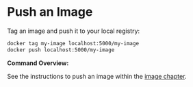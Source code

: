 # Push an Image

Tag an image and push it to your local registry:

   ```bash
   docker tag my-image localhost:5000/my-image
   docker push localhost:5000/my-image
   ```

**Command Overview:**

See the instructions to push an image within the [image chapter](../../../../image/tag-and-meta/push-repo/push_repo.md).
